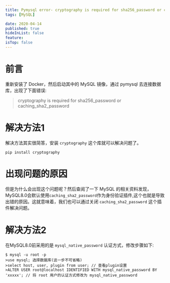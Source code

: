 ```yaml
---
title: Pymysql error- cryptography is required for sha256_password or caching_sha2_password
tags: [MySQL]

date: 2020-04-14
published: true
hideInList: false
feature: 
isTop: false
---
```




# 前言
重新安装了 Docker，然后启动其中的 MySQL 镜像，通过 pymysql 去连接数据库，出现了下面错误:

>cryptography is required for sha256_password or caching_sha2_password

# 解决方法1

解决方法其实很简答，安装 `cryptography` 这个库就可以解决问题了。

```shell
pip install cryptography
```

# 出现问题的原因

但是为什么会出现这个问题呢？然后查阅了一下 MySQL 的相关资料发现，MySQL8.0会默认使用`caching_sha2_password`作为身份验证插件,这个也就是导致出错的原因。这就意味着，我们也可以通过关闭 `caching_sha2_password` 这个插件解决问题。

# 解决方法2
在MySQL8.0前采用的是 `mysql_native_password` 认证方式，修改步骤如下:

```mysql
$ mysql -u root -p
>use mysql; 选择数据库(这一步不可省略)
>select host, user, plugin from user; // 查看plugin设置
>ALTER USER root@localhost IDENTIFIED WITH mysql_native_password BY 'xxxxx'; // 将 root 用户的认证方式修改为 mysql_native_password
```